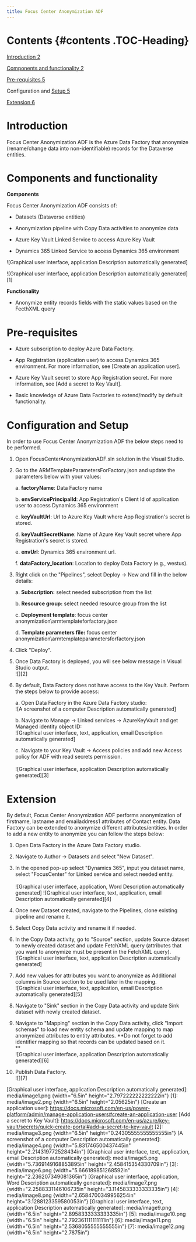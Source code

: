 ```yaml
---
title: Focus Center Anonymization ADF
---
```


# Contents {#contents .TOC-Heading}

[Introduction 2]

[Components and functionality 2]

[Pre-requisites 5]

Configuration and [Setup 5]

[Extension 6]

# Introduction

Focus Center Anonymization ADF is the Azure Data Factory that anonymize (rename/change data into non-identifiable) records for the Dataverse entities.

# Components and functionality

**Components**

Focus Center Anonymization ADF consists of:

-   Datasets (Dataverse entities)

-   Anonymization pipeline with Copy Data activities to anonymize data

-   Azure Key Vault Linked Service to access Azure Key Vault

-   Dynamics 365 Linked Service to access Dynamics 365 environment

![Graphical user interface, application Description automatically generated]

![Graphical user interface, application Description automatically generated][1]

**Functionality**

-   Anonymize entity records fields with the static values based on the FecthXML query

# Pre-requisites

-   Azure subscription to deploy Azure Data Factory.

-   App Registration (application user) to access Dynamics 365 environment. For more information, see [Create an application user].

-   Azure Key Vault secret to store App Registration secret. For more information, see [Add a secret to Key Vault].

-   Basic knowledge of Azure Data Factories to extend/modify by default functionality.

# Configuration and Setup

In order to use Focus Center Anonymization ADF the below steps need to be performed.

1.  Open FocusCenterAnonymizationADF.sln solution in the Visual Studio.

2.  Go to the ARMTemplateParametersForFactory.json and update the parameters below with your values:

    a.  **factoryName**: Data Factory name

    b.  **envServicePrincipalId**: App Registration's Client Id of application user to access Dynamics 365 environment

    c.  **keyVaultUrl**: Url to Azure Key Vault where App Registration's secret is stored.

    d.  **keyVaultSecretName**: Name of Azure Key Vault secret where App Registration's secret is stored.

    e.  **envUrl**: Dynamics 365 environment url.

    f.  **dataFactory_location**: Location to deploy Data Factory (e.g., westus).

3.  Right click on the "Pipelines", select Deploy -\> New and fill in the below details:

    a.  **Subscription:** select needed subscription from the list

    b.  **Resource group:** select needed resource group from the list

    c.  **Deployment template**: focus center anonymization\\armtemplateforfactory.json

    d.  **Template parameters file:** focus center anonymization\\armtemplateparametersforfactory.json

4.  Click "Deploy".

5.  Once Data Factory is deployed, you will see below message in Visual Studio output.\
    ![][2]

6.  By default, Data Factory does not have access to the Key Vault. Perform the steps below to provide access:

    a.  Open Data Factory in the Azure Data Factory studio:\
        ![A screenshot of a computer Description automatically generated]

    b.  Navigate to Manage -\> Linked services -\> AzureKeyVault and get Managed identity object ID:\
        ![Graphical user interface, text, application, email Description automatically generated]

    c.  Navigate to your Key Vault -\> Access policies and add new Access policy for ADF with read secrets permission.\
        \
        ![Graphical user interface, application Description automatically generated][3]

# Extension

By default, Focus Center Anonymization ADF performs anonymization of firstname, lastname and emailaddress1 attributes of Contact entity. Data Factory can be extended to anonymize different attributes/entities. In order to add a new entity to anonymize you can follow the steps below:

1.  Open Data Factory in the Azure Data Factory studio.

2.  Navigate to Author -\> Datasets and select "New Dataset".

3.  In the opened pop-up select "Dynamics 365", input you dataset name, select "FocusCenter" for Linked service and select needed entity.\
    \
    ![Graphical user interface, application, Word Description automatically generated] ![Graphical user interface, text, application, email Description automatically generated][4]

4.  Once new Dataset created, navigate to the Pipelines, clone existing pipeline and rename it.

5.  Select Copy Data activity and rename it if needed.

6.  In the Copy Data activity, go to "Source" section, update Source dataset to newly created dataset and update FetchXML query (attributes that you want to anonymize must be present in the FetchXML query).\
    ![Graphical user interface, text, application Description automatically generated]

7.  Add new values for attributes you want to anonymize as Additional columns in Source section to be used later in the mapping.\
    ![Graphical user interface, text, application, email Description automatically generated][5]

8.  Navigate to "Sink" section in the Copy Data activity and update Sink dataset with newly created dataset.

9.  Navigate to "Mapping" section in the Copy Data activity, click "Import schemas" to load new entity schema and update mapping to map anonymized attributes to entity attributes. **Do not forget to add identifier mapping so that records can be updated based on it.\
    **\
    ![Graphical user interface, application Description automatically generated][6]

10. Publish Data Factory.\
    ![][7]

  [Introduction 2]: #introduction
  [Components and functionality 2]: #_Toc89418494
  [Pre-requisites 5]: #pre-requisites
  [Setup 5]: #_Toc89418496
  [Extension 6]: #_Toc89418497
  [Graphical user interface, application Description automatically generated]: media/image1.png {width="6.5in" height="2.797222222222222in"}
  [1]: media/image2.png {width="6.5in" height="2.05625in"}
  [Create an application user]: https://docs.microsoft.com/en-us/power-platform/admin/manage-application-users#create-an-application-user
  [Add a secret to Key Vault]: https://docs.microsoft.com/en-us/azure/key-vault/secrets/quick-create-portal#add-a-secret-to-key-vault
  [2]: media/image3.png {width="6.5in" height="0.24305555555555555in"}
  [A screenshot of a computer Description automatically generated]: media/image4.png {width="5.831746500437445in" height="2.214319772528434in"}
  [Graphical user interface, text, application, email Description automatically generated]: media/image5.png {width="5.7369149168853895in" height="2.458415354330709in"}
  [3]: media/image6.png {width="5.666189851268592in" height="2.236207349081365in"}
  [Graphical user interface, application, Word Description automatically generated]: media/image7.png {width="2.2588331146106735in" height="3.1145833333333335in"}
  [4]: media/image8.png {width="2.6584700349956254in" height="3.1288123359580053in"}
  [Graphical user interface, text, application Description automatically generated]: media/image9.png {width="6.5in" height="2.8958333333333335in"}
  [5]: media/image10.png {width="6.5in" height="2.792361111111111in"}
  [6]: media/image11.png {width="6.5in" height="2.5368055555555555in"}
  [7]: media/image12.png {width="6.5in" height="2.7875in"}
